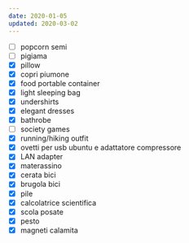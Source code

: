 ```yaml
---
date: 2020-01-05
updated: 2020-03-02
---
```

- [ ] popcorn semi
- [ ] pigiama
- [X] pillow
- [X] copri piumone
- [X] food portable container
- [X] light sleeping bag
- [X] undershirts
- [X] elegant dresses
- [X] bathrobe
- [ ] society games
- [X] running/hiking outfit
- [X] ovetti per usb ubuntu e adattatore compressore
- [X] LAN adapter
- [X] materassino
- [X] cerata bici
- [X] brugola bici
- [X] pile
- [X] calcolatrice scientifica
- [X] scola posate
- [X] pesto
- [X] magneti calamita